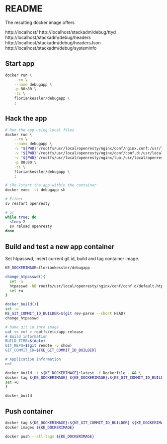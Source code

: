 # README

The resulting docker image offers

http://localhost/
http://localhost/stackadm/debug/ttyd
http://localhost/stackadm/debug/headers
http://localhost/stackadm/debug/headersJson
http://localhost/stackadm/debug/systeminfo

## Start app

```bash
docker run \
    --rm \
    --name debugapp \
    -p 80:80 \
    -ti \
    floriankessler/debugapp \
    ;
```

## Hack the app

```bash
# Run the app using local files
docker run \
    --rm \
    --name debugapp \
    -v "${PWD}"/rootfs/usr/local/openresty/nginx/conf/nginx.conf:/usr/local/openresty/nginx/conf/nginx.conf \
    -v "${PWD}"/rootfs/usr/local/openresty/nginx/conf/conf.d:/usr/local/openresty/nginx/conf/conf.d \
    -v "${PWD}"/rootfs/usr/local/openresty/nginx/lua:/usr/local/openresty/nginx/lua \
    -p 80:80 \
    -ti \
    floriankessler/debugapp \
    ;

# (Re-)start the app within the container
docker exec -ti debugapp sh

# Either
sv restart openresty

# or
while true; do
  sleep 2
  sv reload openresty
done
```

## Build and test a new app container

Set htpasswd, insert current git id, build and tag container image.

```bash
KE_DOCKERIMAGE=floriankessler/debugapp

change_htpasswd(){
  set -u
  htpasswd -bB rootfs/usr/local/openresty/nginx/conf/conf.d/default.htpasswd stackadm "stackadm"
  set +u
}

docker_build(){
set -u
KE_GIT_COMMIT_ID_BUILDER=$(git rev-parse --short HEAD)
change_htpasswd

# bake git id into image
cat << eof > rootfs/etc/app-release
# Build information
BUILD_TIME=$(date)
GIT_REPO=$(git remote -v show)
GIT_COMMIT_ID=${KE_GIT_COMMIT_ID_BUILDER}

# Application information
eof

docker build -t ${KE_DOCKERIMAGE}:latest -f Dockerfile . && \
docker tag ${KE_DOCKERIMAGE} ${KE_DOCKERIMAGE}:${KE_GIT_COMMIT_ID_BUILDER}
set +u
}

docker_build
```

## Push container

```bash
docker tag ${KE_DOCKERIMAGE}:${KE_GIT_COMMIT_ID_BUILDER} ${KE_DOCKERIMAGE}:latest
docker images ${KE_DOCKERIMAGE}

docker push --all-tags ${KE_DOCKERIMAGE}
```
